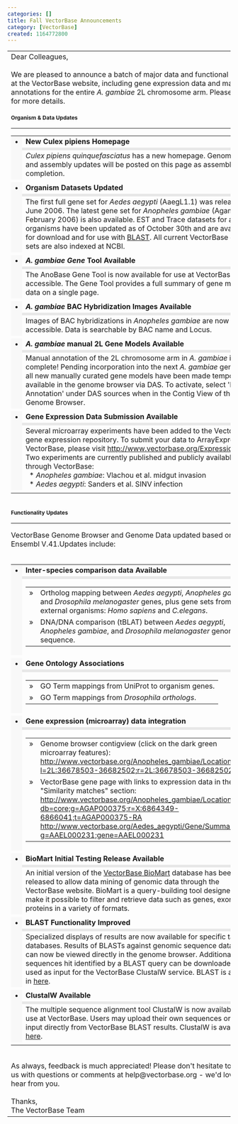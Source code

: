 ```yaml
---
categories: []
title: Fall VectorBase Announcements
category: [VectorBase]
created: 1164772800
---
```

<table border="0" cellspacing="0" cellpadding="2" width="100%">
<tr>
<td>
Dear Colleagues,<br/><br/>
We are pleased to announce a batch of major data and functional updates at the VectorBase website, including gene expression data and manual annotations for the entire <i>A. gambiae</i> 2L chromosome arm. Please read on for more details.<br/>
<br/>
<span style="font-size:12px;font-weight:bold;">Organism &amp; Data Updates</span><br/>
<hr size="1"/>
<table border="0" cellspacing="2" cellpadding="0" width="100%">
<tr>
<td align="center" valign="top" width="8" rowspan="3" bgcolor="#f8f8f8">
&bull;
</td>
<td style="font-weight:bold;font-decoration:underline;">
New Culex pipiens Homepage
</td>
</tr>
<tr>
<td bgcolor="#e8e8e8" height="1">
</td>
</tr>
<tr>
<td>
<i>Culex pipiens quinquefasciatus</i> has a new homepage. Genome data and assembly updates will be posted on this page as assembly nears completion. 
</td>
</tr>
<tr>
<td height="6">
</td>
</tr>
<tr>
<td align="center" valign="top" width="8" rowspan="3" bgcolor="#f8f8f8">
&bull;
</td>
<td style="font-weight:bold;font-decoration:underline;">
Organism Datasets Updated
</td>
</tr>
<tr>
<td bgcolor="#e8e8e8" height="1">
</td>
</tr>
<tr>
<td>
The first full gene set for <i>Aedes aegypti</i> (AaegL1.1) was released in June 2006. The latest gene set for <i>Anopheles gambiae</i> (AgamP3.3, February 2006) is also available. EST and Trace datasets for all organisms have been updated as of October 30th and are available for download and for use with <a href="/blast">BLAST</a>. All current VectorBase gene sets are also indexed at NCBI.
</td>
</tr>
<tr>
<td height="6">
</td>
</tr>
<tr>
<td align="center" valign="top" width="8" rowspan="3" bgcolor="#f8f8f8">
&bull;
</td>
<td style="font-weight:bold;font-decoration:underline;">
<i>A. gambiae Gene</i> Tool Available
</td>
</tr>
<tr>
<td bgcolor="#e8e8e8" height="1">
</td>
</tr>
<tr>
<td>
The AnoBase Gene Tool is now available for use at VectorBase and is accessible. The Gene Tool provides a full summary of gene meta-data on a single page.
</td>
</tr>
<tr>
<td height="6">
</td>
</tr>
<tr>
<td align="center" valign="top" width="8" rowspan="3" bgcolor="#f8f8f8">
&bull;
</td>
<td style="font-weight:bold;font-decoration:underline;">
<i>A. gambiae</i> BAC Hybridization Images Available
</td>
</tr>
<tr>
<td bgcolor="#e8e8e8" height="1">
</td>
</tr>
<tr>
<td>
Images of BAC hybridizations in <i>Anopheles gambiae</i> are now accessible. Data is searchable by BAC name and Locus.
</td>
</tr>
<tr>
<td height="6">
</td>
</tr>
<tr>
<td align="center" valign="top" width="8" rowspan="3" bgcolor="#f8f8f8">
&bull;
</td>
<td style="font-weight:bold;font-decoration:underline;">
<i>A. gambiae</i> manual 2L Gene Models Available
</td>
</tr>
<tr>
<td bgcolor="#e8e8e8" height="1">
</td>
</tr>
<tr>
<td>
Manual annotation of the 2L chromosome arm in <i>A. gambiae</i> is now 
complete! Pending incorporation into the next <i>A. gambiae</i> gene build, 
all new manually curated gene models have been made temporarily 
available in the genome browser via DAS. To activate, select 
'Manual Annotation' under DAS sources when in the Contig View of the 
Genome Browser.
</td>
</tr>
<tr>
<td height="6">
</td>
</tr>
<tr>
<td align="center" valign="top" width="8" rowspan="3" bgcolor="#f8f8f8">
&bull;
</td>
<td style="font-weight:bold;font-decoration:underline;">
Gene Expression Data Submission Available
</td>
</tr>
<tr>
<td bgcolor="#e8e8e8" height="1">
</td>
</tr>
<tr>
<td>
Several microarray experiments have been added to the VectorBase 
gene expression repository.  To submit your data to ArrayExpress via 
VectorBase, please visit <a href="http://www.vectorbase.org/ExpressionData/">http://www.vectorbase.org/ExpressionData/</a>.  Two experiments
are currently published and publicly available through VectorBase:<br/>
&nbsp;&nbsp;* <i>Anopheles gambiae</i>: Vlachou et al. midgut invasion<br/>
&nbsp;&nbsp;* <i>Aedes aegypti</i>: Sanders et al. SINV infection<br/>
</td>
</tr>
<tr>
<td height="6">
</td>
</tr>
</table>
<br/>
<span style="font-size:12px;font-weight:bold;">Functionality Updates</span><br/>
<hr size="1"/>
VectorBase Genome Browser and Genome Data updated based on Ensembl V.41.Updates include:<br/><br/>
<table border="0" cellspacing="2" cellpadding="0" width="100%">
<tr>
<td align="center" valign="top" width="8" rowspan="3" bgcolor="#f8f8f8">
&bull;
</td>
<td style="font-weight:bold;font-decoration:underline;">
Inter-species comparison data Available
</td>
</tr>
<tr>
<td bgcolor="#e8e8e8" height="1">
</td>
</tr>
<tr>
<td>
<table border="0" cellspacing="1">
<tr>
<td valign="top">
&raquo;
</td>
<td>
Ortholog mapping between <i>Aedes aegypti</i>, <i>Anopheles gambiae</i>, and <i>Drosophila melanogaster</i> genes, plus gene sets from two external organisms: <i>Homo sapiens</i> and <i>C.elegans</i>. 
</td>
</tr>
<tr>
<td valign="top">
&raquo;
</td>
<td>
DNA/DNA comparison (tBLAT) between <i>Aedes aegypti</i>, <i>Anopheles gambiae</i>, and <i>Drosophila melanogaster</i> genomic sequence.
</td>
</tr>
</table>
</td>
</tr>
<tr>
<td height="4">
</td>
</tr>
<tr>
<td align="center" valign="top" width="8" rowspan="3" bgcolor="#f8f8f8">
&bull;
</td>
<td style="font-weight:bold;font-decoration:underline;">
Gene Ontology Associations
</td>
</tr>
<tr>
<td bgcolor="#e8e8e8" height="1">
</td>
</tr>
<tr>
<td>
<table border="0" cellspacing="1">
<tr>
<td valign="top">
&raquo;
</td>
<td>
GO Term mappings from UniProt to organism genes.
</td>
</tr>
<tr>
<td valign="top">
&raquo;
</td>
<td>
GO Term mappings from <i>Drosophila orthologs</i>.
</td>
</tr>
</table>
</td>
</tr>
<tr>
<td height="4">
</td>
</tr>
<tr>
<td align="center" valign="top" width="8" rowspan="3" bgcolor="#f8f8f8">
&bull;
</td>
<td style="font-weight:bold;font-decoration:underline;">
Gene expression (microarray) data integration
</td>
</tr>
<tr>
<td bgcolor="#e8e8e8" height="1">
</td>
</tr>
<tr>
<td>
<table border="0" cellspacing="1">
<tr>
<td valign="top">
&raquo;
</td>
<td>
Genome browser contigview (click on the dark green microarray features):<br/>
<a href="http://www.vectorbase.org/Anopheles_gambiae/Location/View?l=2L:36678503-36682502;r=2L:36678503-36682502">
http://www.vectorbase.org/Anopheles_gambiae/Location/View?l=2L:36678503-36682502;r=2L:36678503-36682502</a>
</td>
</tr>
<tr>
<td valign="top">
&raquo;
</td>
<td>
VectorBase gene page with links to expression data in the "Similarity matches" section:<br/>

<a href="http://www.vectorbase.org/Anopheles_gambiae/Location/View?db=core;g=AGAP000375;r=X:6864349-6866041;t=AGAP000375-RA">
http://www.vectorbase.org/Anopheles_gambiae/Location/View?db=core;g=AGAP000375;r=X:6864349-6866041;t=AGAP000375-RA</a><br/>

<a href="http://www.vectorbase.org/Aedes_aegypti/Gene/Summary?g=AAEL000231;gene=AAEL000231">
http://www.vectorbase.org/Aedes_aegypti/Gene/Summary?g=AAEL000231;gene=AAEL000231</a><br/>
</td>
</tr>
</table>
</td>
</tr>
<tr>
<td height="4">
</td>
</tr>
<tr>
<td align="center" valign="top" width="8" rowspan="3" bgcolor="#f8f8f8">
&bull;
</td>
<td style="font-weight:bold;font-decoration:underline;">
BioMart Initial Testing Release Available
</td>
</tr>
<tr>
<td bgcolor="#e8e8e8" height="1">
</td>
</tr>
<tr>
<td>
An initial version of the <a href="http://biomart.dev.vectorbase.org/biomart/martview">VectorBase BioMart</a> database has been released to allow data mining of genomic data through the VectorBase website. BioMart is a query-building tool designed to make it possible to filter and retrieve data such as genes, exons, and proteins in a variety of formats. 
</td>
</tr>
<tr>
<td height="4">
</td>
</tr>
<tr>
<td align="center" valign="top" width="8" rowspan="3" bgcolor="#f8f8f8">
&bull;
</td>
<td style="font-weight:bold;font-decoration:underline;">
BLAST Functionality Improved
</td>
</tr>
<tr>
<td bgcolor="#e8e8e8" height="1">
</td>
</tr>
<tr>
<td>
Specialized displays of results are now available for specific target databases.
Results of BLASTs against genomic sequence databases can now be viewed directly
in the genome browser. Additionally, sequences hit identified by a BLAST query 
can be downloaded or used as input for the VectorBase ClustalW service. BLAST is available
in  <a href="/blast">here</a>.
</td>
</tr>
<tr>
<td height="4">
</td>
</tr>
<tr>
<td align="center" valign="top" width="8" rowspan="3" bgcolor="#f8f8f8">
&bull;
</td>
<td style="font-weight:bold;font-decoration:underline;">
ClustalW Available
</td>
</tr>
<tr>
<td bgcolor="#e8e8e8" height="1">
</td>
</tr>
<tr>
<td>
The multiple sequence alignment tool ClustalW is now available for use at VectorBase. 
Users may upload their own sequences or pass in input directly from VectorBase BLAST results.
ClustalW is available <a href="/clustalw/">here</a>.
</td>
</tr>
<tr>
<td height="4">
</td>
</tr>
</table>
<br>
As always, feedback is much appreciated! Please don't hesitate to contact us with questions or comments at help@vectorbase.org - we'd love to hear from you.
<br/><br/>
Thanks,<br/>
The VectorBase Team
</td>
</tr>
</table>
